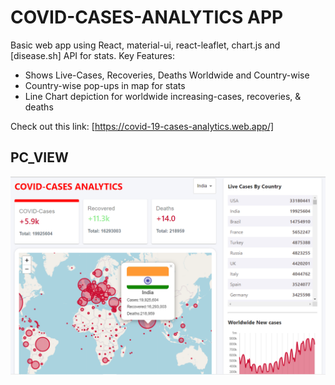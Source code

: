 # COVID-CASES-ANALYTICS APP

Basic web app using React, material-ui, react-leaflet, chart.js and [disease.sh] API for stats. 
Key Features:
   * Shows Live-Cases, Recoveries, Deaths Worldwide and Country-wise
   * Country-wise pop-ups in map for stats
   * Line Chart depiction for worldwide increasing-cases, recoveries, & deaths

Check out this link: [https://covid-19-cases-analytics.web.app/] 

## PC_VIEW
![image](https://github.com/Anshul140/covid-cases-analytics-app/blob/master/PC%20View.PNG)